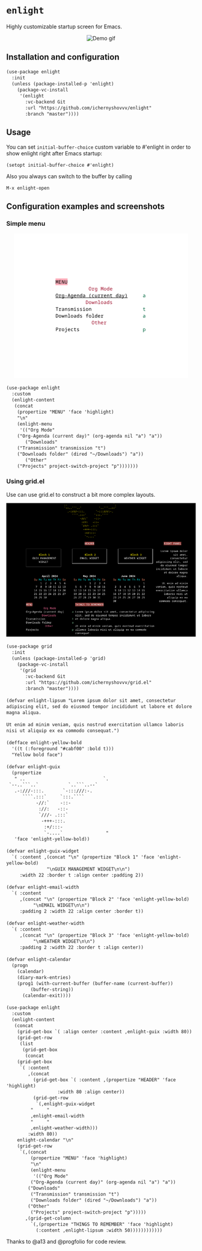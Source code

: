 # `enlight`

Highly customizable startup screen for Emacs.

<p align="center">
	<img src="demo.gif" alt="Demo gif"/>
</p>

## Installation and configuration

``` elisp
(use-package enlight
  :init
  (unless (package-installed-p 'enlight)
    (package-vc-install
     '(enlight
       :vc-backend Git
       :url "https://github.com/ichernyshovvv/enlight"
       :branch "master"))))
```

## Usage

You can set `initial-buffer-choice` custom variable to #'enlight in
order to show enlight right after Emacs startup:

``` elisp
(setopt initial-buffer-choice #'enlight)
```

Also you always can switch to the buffer by calling

```
M-x enlight-open
```

## Configuration examples and screenshots

### Simple menu

<p align="center"><img src="gallery/menu.png"/></p>

``` elisp
(use-package enlight
  :custom
  (enlight-content
   (concat
    (propertize "MENU" 'face 'highlight)
    "\n"
    (enlight-menu
     '(("Org Mode"
	("Org-Agenda (current day)" (org-agenda nil "a") "a"))
       ("Downloads"
	("Transmission" transmission "t")
	("Downloads folder" (dired "~/Downloads") "a"))
       ("Other"
	("Projects" project-switch-project "p")))))))
```

### Using grid.el

Use can use grid.el to construct a bit more complex layouts.

<p align="center">
	<img src="gallery/complex.png"/>
</p>


``` elisp
(use-package grid
  :init
  (unless (package-installed-p 'grid)
    (package-vc-install
     '(grid
       :vc-backend Git
       :url "https://github.com/ichernyshovvv/grid.el"
       :branch "master"))))

(defvar enlight-lipsum "Lorem ipsum dolor sit amet, consectetur adipiscing elit, sed do eiusmod tempor incididunt ut labore et dolore magna aliqua.

Ut enim ad minim veniam, quis nostrud exercitation ullamco laboris nisi ut aliquip ex ea commodo consequat.")

(defface enlight-yellow-bold
  '((t (:foreground "#cabf00" :bold t)))
  "Yellow bold face")

(defvar enlight-guix
  (propertize
   " ..                             `.
 `--..```..`           `..```..--`   
   .-:///-:::.       `-:::///:-.     
      ````.:::`     `:::.````        
           -//:`    -::-             
            ://:   -::-              
            `///- .:::`              
             -+++-:::.               
              :+/:::-                
              `-....`                "
   'face 'enlight-yellow-bold))

(defvar enlight-guix-widget
  `( :content ,(concat "\n" (propertize "Block 1" 'face 'enlight-yellow-bold)
		       "\nGUIX MANAGEMENT WIDGET\n\n")
     :width 22 :border t :align center :padding 2))

(defvar enlight-email-width
  `( :content
     ,(concat "\n" (propertize "Block 2" 'face 'enlight-yellow-bold)
	      "\nEMAIL WIDGET\n\n")
     :padding 2 :width 22 :align center :border t))

(defvar enlight-weather-width
  `( :content
     ,(concat "\n" (propertize "Block 3" 'face 'enlight-yellow-bold)
	      "\nWEATHER WIDGET\n\n")
     :padding 2 :width 22 :border t :align center))

(defvar enlight-calendar
  (progn
    (calendar)
    (diary-mark-entries)
    (prog1 (with-current-buffer (buffer-name (current-buffer))
	     (buffer-string))
      (calendar-exit))))

(use-package enlight
  :custom
  (enlight-content
   (concat
    (grid-get-box `( :align center :content ,enlight-guix :width 80))
    (grid-get-row
     (list
      (grid-get-box
       (concat
	(grid-get-box
	 `( :content
	    ,(concat
	      (grid-get-box `( :content ,(propertize "HEADER" 'face 'highlight)
			       :width 80 :align center))
	      (grid-get-row
	       `(,enlight-guix-widget
		 "     "
		 ,enlight-email-width
		 "     "
		 ,enlight-weather-width)))
	    :width 80))
	enlight-calendar "\n"
	(grid-get-row
	 `(,(concat
	     (propertize "MENU" 'face 'highlight)
	     "\n"
	     (enlight-menu
	      '(("Org Mode"
		 ("Org-Agenda (current day)" (org-agenda nil "a") "a"))
		("Downloads"
		 ("Transmission" transmission "t")
		 ("Downloads folder" (dired "~/Downloads") "a"))
		("Other"
		 ("Projects" project-switch-project "p")))))
	   ,(grid-get-column
	     `(,(propertize "THINGS TO REMEMBER" 'face 'highlight)
	       (:content ,enlight-lipsum :width 50))))))))))))
```


Thanks to @a13 and @progfolio for code review.

